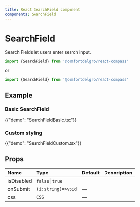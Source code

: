 ```yaml
---
title: React SearchField component
components: SearchField
---
```


# SearchField

<p class="description">Search Fields let users enter search input.</p>


```jsx
import {SearchField} from '@comfortdelgro/react-compass'
```

or

```jsx
import {SearchField} from '@comfortdelgro/react-compass'
```

## Example

### Basic SearchField

{{"demo": "SearchFieldBasic.tsx"}}

### Custom styling

{{"demo": "SearchFieldCustom.tsx"}}

## Props

| Name       | Type               | Default | Description |
| :--------- | :----------------- | :------ | :---------- |
| isDisabled | `false`\| `true`   |         |             |
| onSubmit   | `(i:string)=>void` | —       |             |
| css        | `CSS`              | —       |             |
